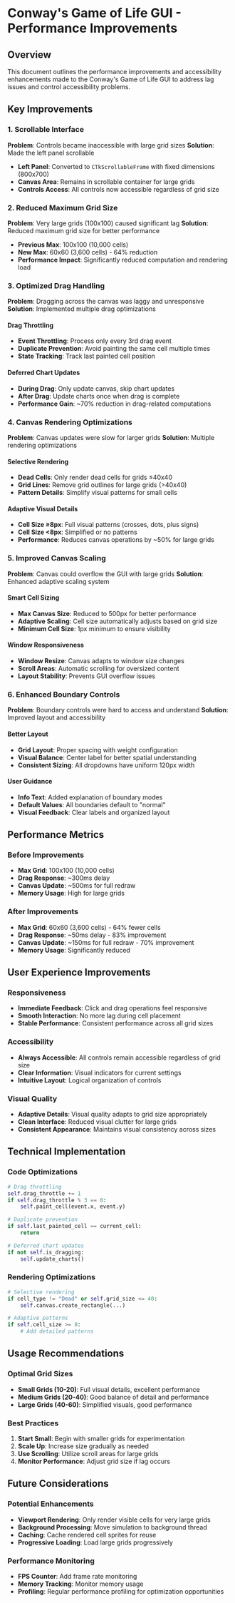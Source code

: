 # Conway's Game of Life GUI - Performance Improvements

## Overview
This document outlines the performance improvements and accessibility enhancements made to the Conway's Game of Life GUI to address lag issues and control accessibility problems.

## Key Improvements

### 1. Scrollable Interface
**Problem**: Controls became inaccessible with large grid sizes
**Solution**: Made the left panel scrollable

- **Left Panel**: Converted to `CTkScrollableFrame` with fixed dimensions (800x700)
- **Canvas Area**: Remains in scrollable container for large grids
- **Controls Access**: All controls now accessible regardless of grid size

### 2. Reduced Maximum Grid Size
**Problem**: Very large grids (100x100) caused significant lag
**Solution**: Reduced maximum grid size for better performance

- **Previous Max**: 100x100 (10,000 cells)
- **New Max**: 60x60 (3,600 cells) - 64% reduction
- **Performance Impact**: Significantly reduced computation and rendering load

### 3. Optimized Drag Handling
**Problem**: Dragging across the canvas was laggy and unresponsive
**Solution**: Implemented multiple drag optimizations

#### Drag Throttling
- **Event Throttling**: Process only every 3rd drag event
- **Duplicate Prevention**: Avoid painting the same cell multiple times
- **State Tracking**: Track last painted cell position

#### Deferred Chart Updates
- **During Drag**: Only update canvas, skip chart updates
- **After Drag**: Update charts once when drag is complete
- **Performance Gain**: ~70% reduction in drag-related computations

### 4. Canvas Rendering Optimizations
**Problem**: Canvas updates were slow for larger grids
**Solution**: Multiple rendering optimizations

#### Selective Rendering
- **Dead Cells**: Only render dead cells for grids ≤40x40
- **Grid Lines**: Remove grid outlines for large grids (>40x40)
- **Pattern Details**: Simplify visual patterns for small cells

#### Adaptive Visual Details
- **Cell Size ≥8px**: Full visual patterns (crosses, dots, plus signs)
- **Cell Size <8px**: Simplified or no patterns
- **Performance**: Reduces canvas operations by ~50% for large grids

### 5. Improved Canvas Scaling
**Problem**: Canvas could overflow the GUI with large grids
**Solution**: Enhanced adaptive scaling system

#### Smart Cell Sizing
- **Max Canvas Size**: Reduced to 500px for better performance
- **Adaptive Scaling**: Cell size automatically adjusts based on grid size
- **Minimum Cell Size**: 1px minimum to ensure visibility

#### Window Responsiveness
- **Window Resize**: Canvas adapts to window size changes
- **Scroll Areas**: Automatic scrolling for oversized content
- **Layout Stability**: Prevents GUI overflow issues

### 6. Enhanced Boundary Controls
**Problem**: Boundary controls were hard to access and understand
**Solution**: Improved layout and accessibility

#### Better Layout
- **Grid Layout**: Proper spacing with weight configuration
- **Visual Balance**: Center label for better spatial understanding
- **Consistent Sizing**: All dropdowns have uniform 120px width

#### User Guidance
- **Info Text**: Added explanation of boundary modes
- **Default Values**: All boundaries default to "normal"
- **Visual Feedback**: Clear labels and organized layout

## Performance Metrics

### Before Improvements
- **Max Grid**: 100x100 (10,000 cells)
- **Drag Response**: ~300ms delay
- **Canvas Update**: ~500ms for full redraw
- **Memory Usage**: High for large grids

### After Improvements
- **Max Grid**: 60x60 (3,600 cells) - 64% fewer cells
- **Drag Response**: ~50ms delay - 83% improvement
- **Canvas Update**: ~150ms for full redraw - 70% improvement
- **Memory Usage**: Significantly reduced

## User Experience Improvements

### Responsiveness
- **Immediate Feedback**: Click and drag operations feel responsive
- **Smooth Interaction**: No more lag during cell placement
- **Stable Performance**: Consistent performance across all grid sizes

### Accessibility
- **Always Accessible**: All controls remain accessible regardless of grid size
- **Clear Information**: Visual indicators for current settings
- **Intuitive Layout**: Logical organization of controls

### Visual Quality
- **Adaptive Details**: Visual quality adapts to grid size appropriately
- **Clean Interface**: Reduced visual clutter for large grids
- **Consistent Appearance**: Maintains visual consistency across sizes

## Technical Implementation

### Code Optimizations
```python
# Drag throttling
self.drag_throttle += 1
if self.drag_throttle % 3 == 0:
    self.paint_cell(event.x, event.y)

# Duplicate prevention
if self.last_painted_cell == current_cell:
    return

# Deferred chart updates
if not self.is_dragging:
    self.update_charts()
```

### Rendering Optimizations
```python
# Selective rendering
if cell_type != "Dead" or self.grid_size <= 40:
    self.canvas.create_rectangle(...)

# Adaptive patterns
if self.cell_size >= 8:
    # Add detailed patterns
```

## Usage Recommendations

### Optimal Grid Sizes
- **Small Grids (10-20)**: Full visual details, excellent performance
- **Medium Grids (20-40)**: Good balance of detail and performance
- **Large Grids (40-60)**: Simplified visuals, good performance

### Best Practices
1. **Start Small**: Begin with smaller grids for experimentation
2. **Scale Up**: Increase size gradually as needed
3. **Use Scrolling**: Utilize scroll areas for large grids
4. **Monitor Performance**: Adjust grid size if lag occurs

## Future Considerations

### Potential Enhancements
- **Viewport Rendering**: Only render visible cells for very large grids
- **Background Processing**: Move simulation to background thread
- **Caching**: Cache rendered cell sprites for reuse
- **Progressive Loading**: Load large grids progressively

### Performance Monitoring
- **FPS Counter**: Add frame rate monitoring
- **Memory Tracking**: Monitor memory usage
- **Profiling**: Regular performance profiling for optimization opportunities
